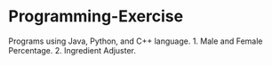 # Programming-Exercise
 Programs using Java, Python, and C++ language. 1. Male and Female Percentage. 2. Ingredient Adjuster.
